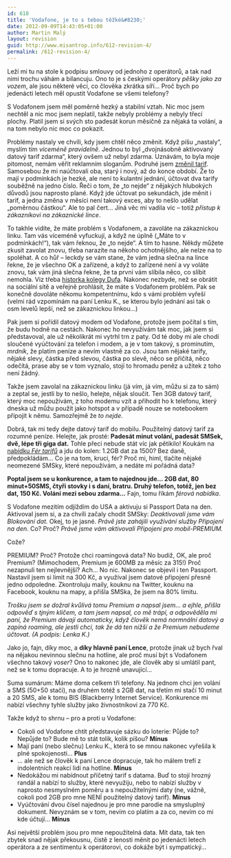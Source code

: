 ```yaml
---
id: 618
title: 'Vodafone, je to s tebou těžké&#8230;'
date: 2012-09-09T14:43:05+01:00
author: Martin Malý
layout: revision
guid: http://www.misantrop.info/612-revision-4/
permalink: /612-revision-4/
---
```

Leží mi tu na stole k podpisu smlouvy od jednoho z operátorů, a tak nad nimi trochu váhám a bilancuju. Ono to je s českými operátory _pěšky jako za vozem_, ale jsou některé věci, co člověka zkrátka síří&#8230; Proč bych po jedenácti letech měl opustit Vodafone se všemi telefony?

<!--more-->

S Vodafonem jsem měl poměrně hezký a stabilní vztah. Nic moc jsem nechtěl a nic moc jsem neplatil, takže nebyly problémy a nebyly třecí plochy. Platil jsem si svých sto padesát korun měsíčně za nějaká ta volání, a na tom nebylo nic moc co pokazit.

Problémy nastaly ve chvíli, kdy jsem chtěl něco změnit. Když píšu &#8222;nastaly&#8220;, myslím tím _víceméně pravidelně_. Jednou to byl &#8222;dvojnásobně aktivovaný datový tarif zdarma&#8220;, který ovšem už nebyl zdarma. Uznávám, to byla moje pitomost, nemám věřit reklamním sloganům. Podruhé jsem [změnil tarif](http://strucny.misantrop.info/jak-vodafonecz-prijde-o-zakaznika). Samosebou že mi naúčtovali oba, starý i nový, až do konce období. Že to mají v podmínkách je hezké, ale není to kulantní jednání, účtovat dva tarify souběžně na jedno číslo. Řeči o tom, že &#8222;to nejde&#8220; z nějakých hlubokých důvodů jsou naprosto plané. Když jde účtovat po sekundách, jde měnit i tarif, a jedna změna v měsíci není takový exces, aby to nešlo udělat &#8222;poměrnou částkou&#8220;. Ale to pal čert&#8230; Jiná věc mi vadila víc &#8211; totiž _přístup k zákazníkovi na zákaznické lince_.

To takhle vidíte, že máte problém s Vodafonem, a zavoláte na zákaznickou linku. Tam vás víceméně vyfuckují, a když ne úplně (&#8222;Máte to v podmínkách!&#8220;), tak vám řeknou, že &#8222;to nejde&#8220;. A tím to hasne. Někdy můžete zkusit zavolat znovu, třeba narazíte na někoho ochotnějšího, ale nelze na to spoléhat. A co hůř &#8211; leckdy se vám stane, že vám jedna slečna na lince řekne, že je všechno OK a zařízené, a když to zařízené není a vy voláte znovu, tak vám jiná slečna řekne, že ta první vám slíbila něco, co slíbit nemohla. Viz třeba [historka kolegy Dufa](http://inferno.duf.cz/zvenci/podpora-vodafone-je-casovana-bomba/). Nakonec nezbyde, než se obrátit na sociální sítě a veřejně prohlásit, že máte s Vodafonem problém. Pak se konečně dovoláte někomu kompetentnímu, kdo s vámi problém vyřeší (velmi rád vzpomínám na paní Lenku K., se kterou bylo jednání asi tak o osm levelů lepší, než se zákaznickou linkou&#8230;)

Pak jsem si pořídil datový modem od Vodafone, protože jsem počítal s tím, že budu hodně na cestách. Nakonec ho nevyužívám tak moc, jak jsem si představoval, ale už několikrát mi vytrhl trn z paty. Od té doby mi ale chodí sloučené vyúčtování za telefon i modem, a je v tom takový, s prominutím, _mrdník_, že platím peníze a nevím vlastně za co. Jsou tam nějaké tarify, nějaké slevy, částka před slevou, částka po slevě, něco se přičítá, něco odečítá, prase aby se v tom vyznalo, stojí to hromadu peněz a užitek z toho není žádný.

Takže jsem zavolal na zákaznickou linku (já vím, já vím, můžu si za to sám) a zeptal se, jestli by to nešlo, helejte, nějak sloučit. Ten 3GB datový tarif, který moc nepoužívám, z toho modemu vzít a přihodit ho k telefonu, který dneska už můžu použít jako hotspot a v případě nouze se notebookem připojit k němu. Samozřejmě že _to nejde_.

Dobrá, tak mi tedy dejte datový tarif do mobilu. Použitelný datový tarif za rozumné peníze. Helejte, jak prosté: **Padesát minut volání, padesát SMSek, dvě, lépe tři giga dat.** Tohle přeci nebude stát víc jak pětikilo! Koukám na [nabídku _Fér tarifů_](http://www.vodafone.cz/ferove-tarify/) a jdu do kolen: 1.2GB dat za 1500? Bez daně, předpokládám&#8230; Co je na tom, kruci, fér? Proč mi, himl, tlačíte nějaké neomezené SMSky, které nepoužívám, a nedáte mi pořádná data?

**Poptal jsem se u konkurence, a tam to najednou jde&#8230; 2GB dat, 80 minut+50SMS, čtyři stovky i s daní, bratru. Druhý telefon, totéž, jen bez dat, 150 Kč. Volání mezi sebou zdarma&#8230;** Fajn, tomu říkám _férová nabídka_.

S Vodafone mezitím odjíždím do USA a aktivuju si Passport Data na den. Aktivoval jsem si, a za chvíli začaly chodit SMSky: _Deaktivovali jsme vám Blokování dat._ Okej, to je jasné. _Právě jste zahájili využívání služby Připojení na den_. Co? Proč? _Právě jsme vám aktivovali Připojení pro mobil-PREMIUM._

Cože?

PREMIUM? Proč? Protože chci roamingová data? No budiž, OK, ale proč Premium? (Mimochodem, Premium je 600MB za měsíc za 315!) Proč nezapnuli ten nejlevnější? Ach&#8230; No nic. Nakonec se objevil i ten Passport. Nastavil jsem si limit na 300 Kč, a využíval jsem datové připojení přesně jedno odpoledne. Zkontroluju maily, kouknu na Twitter, kouknu na Facebook, kouknu na mapy, a přišla SMSka, že jsem na 80% limitu.

_Trošku jsem se dožral kvůlivá tomu Premium a napsal jsem&#8230; a ejhle, přišla odpověď s tjným klíčem, a tam jsem napsal, co mě trápí, a odpověděla mi paní, že Premium dávají automaticky, když člověk nemá normnální datový a zapíná roaming, ale jestli chci, tak že dá ten nižší a že Premium nebudeme účtovat. (A podpis: Lenka K.)_

Jako jo, fajn, díky moc, a **díky hlavně paní Lence**, protože jinak už bych řval na nějakou nevinnou slečnu na hotline, ale proč musí být s Vodafonem všechno takový _voser_? Ono to nakonec jde, ale člověk aby si umlátil pant, než se k tomu dopracuje. A to je hrozně unavující&#8230;

Suma sumárum: Máme doma celkem tři telefony. Na jednom chci jen volání a SMS (50+50 stačí), na druhém totéž s 2GB dat, na třetím mi stačí 10 minut a 20 SMS, ale k tomu BIS (Blackberry Internet Service). Konkurence mi nabízí všechny tyhle služby jako živnostníkovi za 770 Kč.

Takže když to shrnu &#8211; pro a proti u Vodafone:

  * Cokoli od Vodafone chtít představuje sázku do loterie: Půjde to? Nepůjde to? Bude mě to stát tolik, kolik píšou? **Mínus**
  * Mají paní (nebo slečnu) Lenku K., která to se mnou nakonec vyřešila k plné spokojenosti&#8230; **Plus**
  * &#8230; ale než se člověk k paní Lence dopracuje, tak ho málem trefí z indolentních reakcí lidí na hotline. **Mínus**
  * Nedokážou mi nabídnout příčetný tarif s datama. Buď to stojí hrozný randál a nabízí to služby, které nevyužiju, nebo to nabízí služby v naprosto nesmyslném poměru a s nepoužitelnými daty (ne, vážně, cokoli pod 2GB pro mne NENÍ použitelný datový tarif). **Mínus**
  * Vyúčtování dvou čísel najednou je pro mne parodie na smysluplný dokument. Nevyznám se v tom, nevím co platím a za co, nevím co mi kde účtují&#8230; **Mínus**

Asi největší problém jsou pro mne nepoužitelná data. Mít data, tak ten zbytek snad nějak překousnu, čistě z lenosti měnit po jedenácti letech operátora a ze sentimentu k operátorovi, co dokáže být i sympatický&#8230;